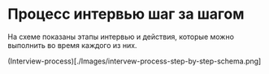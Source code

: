 
# Процесс интервью шаг за шагом

На схеме показаны этапы интервью и действия, которые можно выполнить во время каждого из них.

(Interview-process)[./Images/intervew-process-step-by-step-schema.png]

